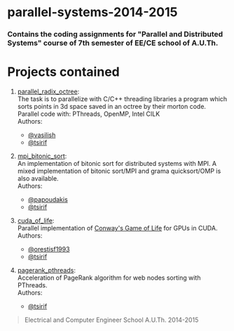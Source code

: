 parallel-systems-2014-2015
==========================

### Contains the coding assignments for "Parallel and Distributed Systems" course of 7th semester of EE/CE school of A.U.Th.

Projects contained
==================

1. [parallel_radix_octree](https://github.com/tsirif/parallel-systems-2014-2015/tree/master/parallel_radix_octree):  
  The task is to parallelize with C/C++ threading libraries a program which sorts points in 3d space saved in an octree by their morton code. Parallel code with: PThreads, OpenMP, Intel CILK  
  Authors:
    *  [@vasilish](https://github.com/vasilish)  
    *  [@tsirif](https://github.com/tsirif)  

2. [mpi_bitonic_sort](https://github.com/tsirif/parallel-systems-2014-2015/tree/master/mpi_bitonic_sort):  
  An implementation of bitonic sort for distributed systems with MPI. A mixed implementation of bitonic sort/MPI and grama quicksort/OMP is also available.  
  Authors:  
    *  [@papoudakis](https://github.com/papoudakis)  
    *  [@tsirif](https://github.com/tsirif)  

3. [cuda_of_life](https://github.com/orestisf1993/cuda-of-life):  
  Parallel implementation of [Conway's Game of Life](https://en.wikipedia.org/wiki/Conway's_Game_of_Life) for GPUs in CUDA.  
  Authors:  
    *  [@orestisf1993](https://github.com/orestisf1993)  
    *  [@tsirif](https://github.com/tsirif)  

4. [pagerank_pthreads](https://github.com/tsirif/parallel-systems-2014-2015/tree/master/pagerank_pthreads):  
  Acceleration of PageRank algorithm for web nodes sorting with PThreads.  
  Authors:
    *  [@tsirif](https://github.com/tsirif)  

> Electrical and Computer Engineer School A.U.Th. 2014-2015
